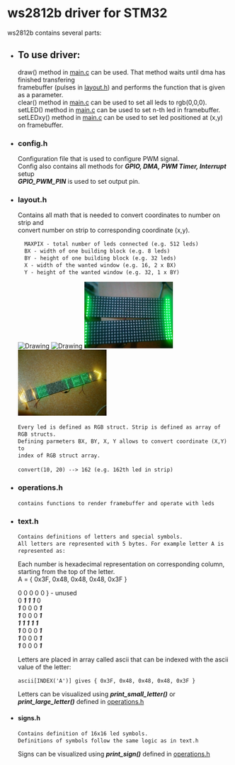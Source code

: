 
# ws2812b driver for STM32

ws2812b contains several parts:

   - ## To use driver:
      draw() method in [main.c](main.c) can be used. That method waits until dma has finished transfering  
      framebuffer (pulses in [layout.h](layout.h)) and performs the function that is given as a parameter.  
      clear() method in [main.c](main.c) can be used to set all leds to rgb(0,0,0).  
      setLED() method in [main.c](main.c) can be used to set n-th led in framebuffer.
      setLEDxy() method in [main.c](main.c) can be used to set led positioned at (x,y) on framebuffer.

   - ### config.h
        Configuration file that is used to configure PWM signal.  
        Config also contains all methods for ***GPIO, DMA, PWM Timer, Interrupt*** setup  
        ***GPIO_PWM_PIN*** is used to set output pin.  
        
   - ### layout.h
        Contains all math that is needed to convert coordinates to number on strip and  
        convert number on strip to corresponding coordinate (x,y).  
        
           MAXPIX - total number of leds connected (e.g. 512 leds)  
           BX - width of one building block (e.g. 8 leds)
           BY - height of one building block (e.g. 32 leds)  
           X - width of the wanted window (e.g. 16, 2 x BX)  
           Y - height of the wanted window (e.g. 32, 1 x BY)  
           
       <img src="img6.jpg" alt="Drawing" width="200px"/>
       <img src="img3.jpg" alt="Drawing" width="150px"/>
       <img src="img4.jpg" alt="Drawing" width="200px"/>
       <img src="img5.jpg" alt="Drawing" width="200px"/>
        
         Every led is defined as RGB struct. Strip is defined as array of RGB structs.  
         Defining parmeters BX, BY, X, Y allows to convert coordinate (X,Y) to  
         index of RGB struct array.  
         
         convert(10, 20) --> 162 (e.g. 162th led in strip)  
    
  - ### operations.h
        contains functions to render framebuffer and operate with leds
  - ### text.h
        Contains definitions of letters and special symbols.  
        All letters are represented with 5 bytes. For example letter A is represented as:  
    Each number is hexadecimal representation on corresponding column, starting from the top of the letter.  
    A = { 0x3F, 0x48, 0x48, 0x48, 0x3F }
    
    0 0 0 0 0  } - unused  
    0 ***1*** ***1*** ***1*** 0  
    ***1*** 0 0 0 ***1***  
    ***1*** 0 0 0 ***1***  
    ***1*** ***1*** ***1*** ***1*** ***1***  
    ***1*** 0 0 0 ***1***  
    ***1*** 0 0 0 ***1***  
    ***1*** 0 0 0 ***1***  

    Letters are placed in array called ascii that can be indexed with the       ascii value of the letter:
    ```
    ascii[INDEX('A')] gives { 0x3F, 0x48, 0x48, 0x48, 0x3F }
    ```
    Letters can be visualized using ***print_small_letter()*** or ***print_large_letter()*** defined in [operations.h](operations.h)

  - #### signs.h
        Contains definition of 16x16 led symbols.  
        Definitions of symbols follow the same logic as in text.h

    Signs can be visualized using ***print_sign()*** defined in [operations.h](operations.h)
